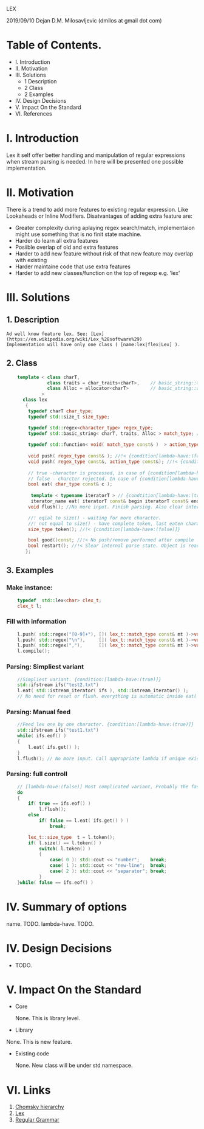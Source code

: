 LEX

2019/09/10
Dejan D.M. Milosavljevic
(dmilos at gmail dot com)

# Table of Contents.
  * I. Introduction
  * II. Motivation
  * III. Solutions
    * 1 Description
    * 2 Class
    * 2 Examples
  * IV. Design Decisions
  * V. Impact On the Standard
  * VI. References

# I. Introduction
  Lex it self offer better handling and manipulation of regular expressions when stream parsing is needed. In here will be presented one possible implementation.

# II. Motivation
  There is a trend to add more features to existing regular expression. Like Lookaheads or Inline Modifiers.
  Disatvantages of adding extra feature are: 
   - Greater complexity during aplaying regex search/match, implementaion might use something that is no finit state machine.
   - Harder do learn all extra features
   - Posiible overlap of old and extra features 
   - Harder to add new feature without risk of that new feature may overlap with existing
   - Harder maintaine code that use extra features
   - Harder to add new classes/function on the top of regexp e.g. 'lex'
  
# III. Solutions
  ## 1. Description
    Ad well know feature lex. See: [Lex](https://en.wikipedia.org/wiki/Lex_%28software%29)
    Implementation will have only one class ( [name:lex|flex|Lex] ).  
  
  ## 2. Class
```c++
    template < class charT,
               class traits = char_traits<charT>,    // basic_string::traits_type
               class Alloc = allocator<charT>        // basic_string::allocator_type
             > 
      class lex
       {
        typedef charT char_type;
        typedef std::size_t size_type;

        typedef std::regex<character_type> regex_type;
        typedef std::basic_string< charT, traits, Alloc > match_type; //{options[match_type:string|match_results]}
        
        typedef std::function< void( match_type const& )  > action_type;{condition[lambda-have:(true)]}
        
        void push( regex_type const& ); //!< {condition[lambda-have:(false)]}
        void push( regex_type const&, action_type const&); //!< {condition[lambda-have:(true)]}
        
        // true -character is processed, in case of {condition[lambda-have:(true)]} appropriate lambda will be called.
        // false - charcter rejected. In case of {condition[lambda-have:(true)]} no lambda called.
        bool eat( char_type const& c );
        
         template < typename iteratorT > // {condtition[lambda-have:(true)]}
         iterator_name eat( iteratorT const& begin iteratorT const& end ); //! processing sequence, return last unprocessed or equal to end.
        void flush(); //No more input. Finish parsing. Also clear internal state, also call restart(). In case of {condition[lambda-have:(true)]} call appropriate lambda

        //! eqial to size() - waiting for more character.
        //! not equal to size() - have complete token, last eaten character is not part of parsed token
        size_type token(); //!< {condition[lambda-have:(false)]}

        bool good()const; //!< No push/remove performed after compile
        bool restart(); //!< Slear internal parse state. Object is ready for new parsing.
       };
```

## 3. Examples

### Make instance:
```c++
    typedef  std::lex<char> clex_t;
    clex_t l;    
```

### Fill with information
``` c++
    l.push( std::regex("[0-9]+"), []( lex_t::match_type const& mt )->void{ std::cout << "number"; });
    l.push( std::regex("\n"),     []( lex_t::match_type const& mt )->void{ std::cout << "new-line"; });
    l.push( std::regex(","),      []( lex_t::match_type const& mt )->void{ std::cout << "separator"; });
    l.compile();
 ```
### Parsing: Simpliest variant
```c++
    //Simpliest variant. {condition:[lambda-have:(true)]}
    std::ifstream ifs("test2.txt")
    l.eat( std::istream_iterator( ifs ), std::istream_iterator() );
    // No need for reset or flush. everything is automatic inside eat( begin, end )
```
### Parsing: Manual feed
```c++
    //Feed lex one by one character. {condition:[lambda-have:(true)]}
    std::ifstream ifs("test1.txt")
    while( ifs.eof() )
    {
        l.eat( ifs.get() );
    }
    l.flush(); // No more input. Call appropriate lambda if unique exists. Clear internal state.
```
### Parsing: full controll
```c++
    // [lambda-have:(false)] Most complicated variant, Probably the fastest comparing to [lambda-have:(true)]
    do
    {
        if( true == ifs.eof() )
            l.flush();
        else
            if( false == l.eat( ifs.get() ) )
                break;

        lex_t::size_type  t = l.token();
        if( l.size() == l.token() )
            switch( l.token() )
            {
                case( 0 ): std::cout << "number";    break;
                case( 1 ): std::cout << "new-line";  break;
                case( 2 ): std::cout << "separator"; break;
            }
    }while( false == ifs.eof() )
```

# IV. Summary of options
 name.
  TODO.
 lambda-have.
  TODO.
 
# IV. Design Decisions
  * TODO.
  
# V. Impact On the Standard 
  * Core
    
    None. This is library level.
  * Library
   
   None. This is new feature.
  * Existing code
    
    None. New class will be under std namespace.
  
# VI. Links
   1. [Chomsky hierarchy](https://en.wikipedia.org/wiki/Chomsky_hierarchy )
   2. [Lex](https://en.wikipedia.org/wiki/Lex_%28software%29)
   3. [Regular Grammar](https://en.wikipedia.org/wiki/Regular_grammar)
